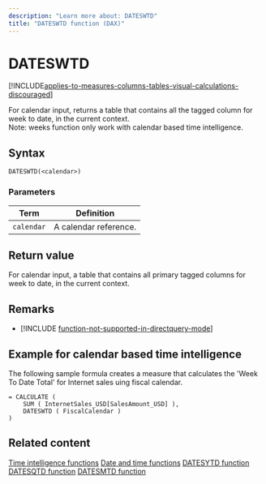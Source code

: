 ```yaml
---
description: "Learn more about: DATESWTD"
title: "DATESWTD function (DAX)"
---
```

# DATESWTD

[!INCLUDE[applies-to-measures-columns-tables-visual-calculations-discouraged](includes/applies-to-measures-columns-tables-visual-calculations-discouraged.md)]

For calendar input, returns a table that contains all the tagged column for week to date, in the current context.  
Note: weeks function only work with calendar based time intelligence.

## Syntax

```
DATESWTD(<calendar>)
```

### Parameters

|Term|Definition|
|--------|--------------|
|`calendar`|A calendar reference.|

## Return value

For calendar input, a table that contains all primary tagged columns for week to date, in the current context.

## Remarks

- [!INCLUDE [function-not-supported-in-directquery-mode](includes/function-not-supported-in-directquery-mode.md)]


## Example for calendar based time intelligence

The following sample formula creates a measure that calculates the 'Week To Date Total' for Internet sales uing fiscal calendar.

```dax
= CALCULATE (
    SUM ( InternetSales_USD[SalesAmount_USD] ),
    DATESWTD ( FiscalCalendar )
)
```

## Related content

[Time intelligence functions](time-intelligence-functions-dax.md)
[Date and time functions](date-and-time-functions-dax.md)
[DATESYTD function](datesytd-function-dax.md)
[DATESQTD function](datesqtd-function-dax.md)
[DATESMTD function](datesmtd-function-dax.md)
